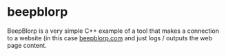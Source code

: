 # beepblorp
BeepBlorp is a very simple C++ example of a tool that makes a connection to a website (in this case [beepblorp.com](http://beepblorp.com) and just logs / outputs the web page content.  
